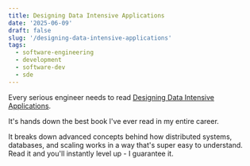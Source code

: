 ```yaml
---
title: Designing Data Intensive Applications
date: '2025-06-09'
draft: false
slug: '/designing-data-intensive-applications'
tags:
  - software-engineering
  - development
  - software-dev
  - sde
---
```


Every serious engineer needs to read [Designing Data Intensive Applications](https://www.amazon.com/Designing-Data-Intensive-Applications-Reliable-Maintainable/dp/1449373321).

It's hands down the best book I've ever read in my entire career.

It breaks down advanced concepts behind how distributed systems, databases, and scaling works in a way that's super easy to understand.
Read it and you'll instantly level up - I guarantee it.
